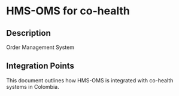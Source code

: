 # HMS-OMS for co-health

## Description

Order Management System

## Integration Points

This document outlines how HMS-OMS is integrated with co-health systems in Colombia.
